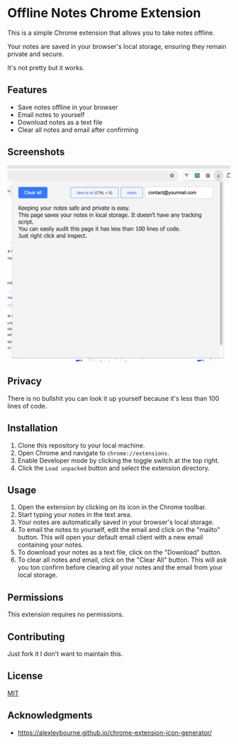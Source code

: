 # Offline Notes Chrome Extension

This is a simple Chrome extension that allows you to take notes offline.

Your notes are saved in your browser's local storage, ensuring they remain private and secure.

It's not pretty but it works.

## Features

- Save notes offline in your browser
- Email notes to yourself
- Download notes as a text file
- Clear all notes and email after confirming

## Screenshots

![Screenshot 1](screenshots/screenshot-1.png)

## Privacy

There is no bullshit you can look it up yourself because it's less than 100 lines of code.

## Installation

1. Clone this repository to your local machine.
2. Open Chrome and navigate to `chrome://extensions`.
3. Enable Developer mode by clicking the toggle switch at the top right.
4. Click the `Load unpacked` button and select the extension directory.

## Usage

1. Open the extension by clicking on its icon in the Chrome toolbar.
2. Start typing your notes in the text area.
3. Your notes are automatically saved in your browser's local storage.
4. To email the notes to yourself, edit the email and click on the "mailto" button. This will open your default email client with a new email containing your notes.
5. To download your notes as a text file, click on the "Download" button.
6. To clear all notes and email, click on the "Clear All" button. This will ask you ton confirm before clearing all your notes and the email from your local storage.

## Permissions

This extension requires no permissions.

## Contributing

Just fork it I don't want to maintain this.

## License

[MIT](https://choosealicense.com/licenses/mit/)

## Acknowledgments

- https://alexleybourne.github.io/chrome-extension-icon-generator/
